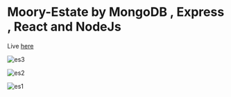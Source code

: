 # Moory-Estate by MongoDB , Express , React and NodeJs

Live [here](https://moory-estate-mern-stack-49az-cvp1t426t-murtadha9s-projects.vercel.app/)

![es3](https://github.com/Murtadha9/Moory-Estate-MERN-Stack/assets/138989987/afd8c04c-fa30-4227-a37c-71ec13398007)

![es2](https://github.com/Murtadha9/Moory-Estate-MERN-Stack/assets/138989987/dcc3f925-8ff9-4ecb-8c90-12629d261405)

![es1](https://github.com/Murtadha9/Moory-Estate-MERN-Stack/assets/138989987/b7a6b159-7179-4e88-83df-7a9d492fc794)

